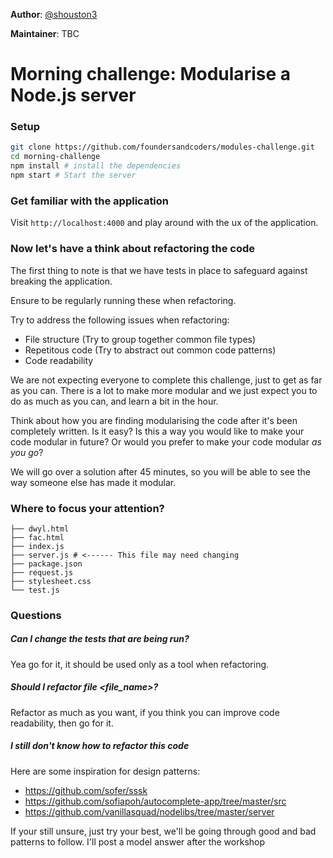 **Author**: [@shouston3](https://github.com/shouston3)

**Maintainer**: TBC

# Morning challenge: Modularise a Node.js server

### Setup

```bash
git clone https://github.com/foundersandcoders/modules-challenge.git
cd morning-challenge
npm install # install the dependencies
npm start # Start the server
```

### Get familiar with the application

Visit `http://localhost:4000` and play around with the ux of the application.

### Now let's have a think about refactoring the code

The first thing to note is that we have tests in place to safeguard against breaking the application.

Ensure to be regularly running these when refactoring.

Try to address the following issues when refactoring:
* File structure (Try to group together common file types)
* Repetitous code (Try to abstract out common code patterns)
* Code readability

We are not expecting everyone to complete this challenge, just to get as far as
you can. There is a lot to make more modular and we just expect you to do as much as you can, and learn a bit in the hour.

Think about how you are finding modularising the code after it's been
completely written. Is it easy? Is this a way you would like to make your code
modular in future? Or would you prefer to make your code modular _as you go_?

We will go over a solution after 45 minutes, so you will be able to see the way
 someone else has made it modular.

### Where to focus your attention?

```
├── dwyl.html
├── fac.html
├── index.js
├── server.js # <------ This file may need changing
├── package.json
├── request.js
├── stylesheet.css
└── test.js
```

### Questions

##### Can I change the tests that are being run?
Yea go for it, it should be used only as a tool when refactoring.

##### Should I refactor file <file_name>?
Refactor as much as you want, if you think you can improve code readability, then go for it.

##### I still don't know how to refactor this code
Here are some inspiration for design patterns:
* https://github.com/sofer/sssk
* https://github.com/sofiapoh/autocomplete-app/tree/master/src
* https://github.com/vanillasquad/nodelibs/tree/master/server

If your still unsure, just try your best, we'll be going through good and bad patterns to follow.
I'll post a model answer after the workshop
